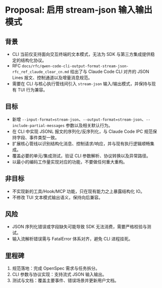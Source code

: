 # Proposal: 启用 stream-json 输入输出模式

## 背景
- CLI 当前仅支持面向交互终端的文本模式，无法为 SDK 与第三方集成提供稳定的结构化协议。
- RFC `docs/rfc/qwen-code-cli-output-format-stream-json-rfc_ref_claude_clear_cn.md` 给出了与 Claude Code CLI 对齐的 JSON Lines 报文、控制通道以及增量消息规范。
- 需要在 CLI 与核心执行管线间引入 `stream-json` 输入/输出模式，并保持与现有 TUI 行为兼容。

## 目标
- 新增 `--input-format=stream-json`、`--output-format=stream-json`、`--include-partial-messages` 参数以及相关默认行为。
- 在 CLI 中实现 JSONL 报文的序列化/反序列化，与 Claude Code IPC 规范保持字段、事件类型一致。
- 扩展核心管线以识别结构化消息、控制请求/响应，并与现有执行逻辑顺畅集成。
- 覆盖必要的单元/集成测试，验证 CLI 参数解析、协议转换以及异常路径。
- 以最小的编码工作量实现对应的功能，不要做任何重大重构。

## 非目标
- 不实现新的工具/Hook/MCP 功能，只在现有能力之上暴露结构化 IO。
- 不修改 TUI 文本模式输出语义，保持向后兼容。

## 风险
- JSON 序列化错误或字段缺失可能导致 SDK 无法消费，需要严格校验与测试。
- 输入流解析错误需与 FatalError 体系对齐，避免 CLI 进程挂死。

## 里程碑
1. 规范落地：完成 OpenSpec 需求与任务拆分。
2. CLI 参数与协议实现：支持流式 JSON 输入输出。
3. 测试与文档：覆盖主要事件、错误场景并更新用户文档。
